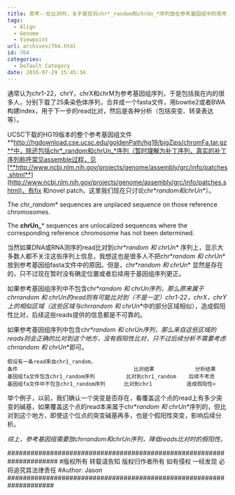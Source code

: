 ```yaml
---
title: 思考--在比对时，关于是否将chr*_random和chrUn_*序列放在参考基因组中的思考
tags:
  - Align
  - Genome
  - Viewpoint
url: archives/764.html
id: 764
categories:
  - Default Category
date: 2016-07-29 15:45:34
---
```


通常认为chr1-22，chrY，chrX和chrM为参考基因组序列，于是包括我在内的很多人，分别下载了25条染色体序列，合并成一个fasta文件，用bowtie2或者BWA构建index，用于下一步的read比对，然后是各种分析（包括突变、转录表达等）。

UCSC下载的HG19版本的整个参考基因组文件**http://hgdownload.cse.ucsc.edu/goldenPath/hg19/bigZips/chromFa.tar.gz**中，除还包括chr*_random和chrUn_*序列（暂时理解为补丁序列，真实的补丁序列称呼常见assemble过程，见[**http://www.ncbi.nlm.nih.gov/projects/genome/assembly/grc/info/patches.shtml**](http://www.ncbi.nlm.nih.gov/projects/genome/assembly/grc/info/patches.shtml)，有fix 和novel patch，这里我们现在只讨论chr*_random和chrUn_*）。

The **chr*_random** sequences are unplaced sequence on those reference
chromosomes.

The **chrUn_*** sequences are unlocalized sequences where the corresponding
reference chromosome has not been determined.

当然如果DNA或RNA测序的read比对到chr*_random 和 chrUn_* 序列上，显示大多数人都不关注这些序列上信息，我想这也是很多人不把chr*_random 和 chrUn_* 放到参考基因组fasta文件中的原因。但是，chr*_random 和 chrUn_* 显然是存在的，只不过现在暂时没有确定位置或者后续用于基因组序列更正。

如果参考基因组序列中不包含chr*_random 和 chrUn_*序列，那么原来属于chr*_random 和 chrUn_*的read则有可能比对到（不是一定）chr1-22，chrX，chrY上的相似区域（这些区域与chr*_random 和 chrUn_*中的部分区域相似），造成假阳性比对，后续这些reads提供的信息都是不可靠的。

如果参考基因组序列中包含chr*_random 和 chrUn_*序列，那么来自这些区域的reads则会正确的比对到这个地方，没有假阳性比对，只不过后续分析不需要考虑chr*_random 和 chrUn_*即可。

```
假设有一条read来自chr1_random，
条件                                     比对结果             分析结果
基因组fa文件包含chr1_random序列          比对到chr1_random    后续不考虑
基因组fa文件中不包含chr1_random序列      比对到chr1           造成假阳性<
```


举个例子，以前，我们确认一个突变是否存在，看覆盖这个点的read上有多少突变的碱基，如果覆盖这个点的read本来属于chr*_random 和 chrUn_*序列的，但比对到这个地方，即使这个位点的突变碱基再多，也是个假阳性突变，影响后续分析。

**综上，参考基因组需要放chr*_random和chrUn_*序列，降低reads比对时的假阳性。**

\#####################################################################
\#版权所有 转载请告知 版权归作者所有 如有侵权 一经发现 必将追究其法律责任
\#Author: Jason
\####################################################################